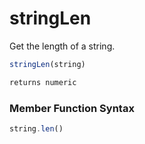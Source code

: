 # stringLen

Get the length of a string.

```javascript
stringLen(string)
```

```javascript
returns numeric
```
### Member Function Syntax

```javascript
string.len()
```
